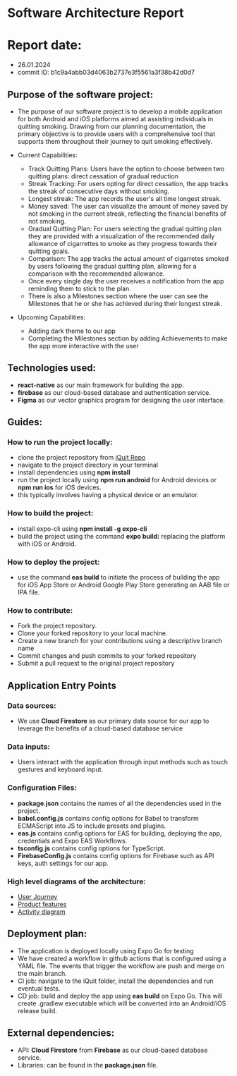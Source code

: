 # Software Architecture Report

# Report date:
- 26.01.2024
- commit ID: b1c9a4abb03d4063b2737e3f5561a3f38b42d0d7

## Purpose of the software project:

- The purpose of our software project is to develop a mobile application for both Android and iOS platforms aimed at assisting individuals in quitting smoking. Drawing from our planning documentation, the primary objective is to provide users with a comprehensive tool that supports them throughout their journey to quit smoking effectively.

- Current Capabilities:
    - Track Quitting Plans: Users have the option to choose between two quitting plans: direct cessation of gradual reduction
    - Streak Tracking: For users opting for direct cessation, the app tracks the streak of consecutive days without smoking.
    - Longest streak: The app records the user's all time longest streak.
    - Money saved: The user can visualize the amount of money saved by not smoking in the current streak, reflecting the financial benefits of not smoking.
    - Gradual Quitting Plan: For users selecting the gradual quitting plan they are provided with a visualization of the recommended daily allowance of cigarrettes to smoke as they progress towards their quitting goals.
    - Comparison: The app tracks the actual amount of cigarretes smoked by users following the gradual quitting plan, allowing for a comparison with the recommended allowance.
    - Once every single day the user receives a notification from the app reminding them to stick to the plan.
    - There is also a Milestones section where the user can see the Milestones that he or she has achieved during their longest streak.

- Upcoming Capabilities:
    - Adding dark theme to our app
    - Completing the Milestones section by adding Achievements to make the app more interactive with the user

## Technologies used:
- **react-native** as our main framework for building the app.
- **firebase** as our cloud-based database and authentication service.
- **Figma** as our vector graphics program for designing the user interface.

## Guides:

### How to run the project locally:

- clone the project repository from [iQuit Repo](https://github.com/inginerie-software-2023-2024/proiect-inginerie-software-i-quit)
- navigate to the project directory in your terminal
- install dependencies using **npm install**
- run the project locally using **npm run android** for Android devices or **npm run ios** for iOS devices.
- this typically involves having a physical device or an emulator.

### How to build the project:
- install expo-cli using **npm install -g expo-cli**
- build the project using the command **expo build:<platform>** replacing the platform with iOS or Android.

### How to deploy the project:
- use the command **eas build** to initiate the process of building the app for iOS App Store or Android Google Play Store generating an AAB file or IPA file.

### How to contribute:
- Fork the project repository.
- Clone your forked repository to your local machine.
- Create a new branch for your contributions using a descriptive branch name
- Commit changes and push commits to your forked repository
- Submit a pull request to the original project repository


## Application Entry Points

### Data sources:
- We use **Cloud Firestore** as our primary data source for our app to leverage the benefits of a cloud-based database service

### Data inputs:
- Users interact with the application through input methods such as touch gestures and keyboard input.

### Configuration Files:
- **package.json** contains the names of all the dependencies used in the project.
- **babel.config.js** contains config options for Babel to transform ECMAScript into JS to include presets and plugins.
- **eas.js** contains config options for EAS for building, deploying the app, credentials and Expo EAS Workflows.
- **tsconfig.js** contains config options for TypeScript.
- **FirebaseConfig.js** contains config options for Firebase such as API keys, auth settings for our app.

### High level diagrams of the architecture:
- [User Journey](https://miro.com/app/board/uXjVNMGsbDA=/)
- [Product features](https://miro.com/app/board/uXjVNNFVqzU=/)
- [Activity diagram](https://app.creately.com/d/DQzkIuwU0PO/edit)


## Deployment plan:
- The application is deployed locally using Expo Go for testing
- We have created a workflow in github actions that is configured using a YAML file. The events that trigger the workflow are push and merge on the main branch.
- CI job: navigate to the iQuit folder, install the dependencies and run eventual tests.
- CD job: build and deploy the app using **eas build** on Expo Go. This will create .gradlew executable which will be converted into an Android/iOS release build.

## External dependencies:
- API: **Cloud Firestore** from **Firebase** as our cloud-based database service.
- Libraries: can be found in the **package.json** file.

